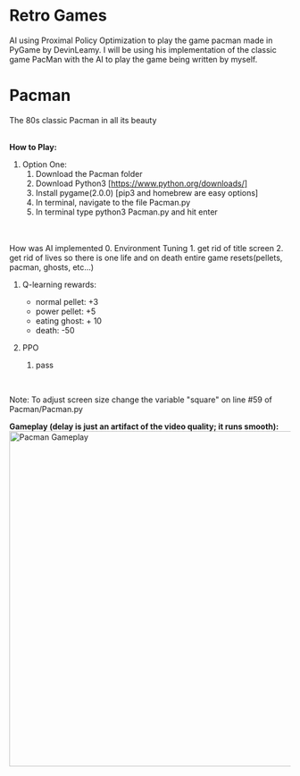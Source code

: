 # Retro Games
AI using Proximal Policy Optimization to play the game pacman made in PyGame by DevinLeamy.
I will be using his implementation of the classic game PacMan with the AI to play the game being written by myself.

# Pacman
The 80s classic Pacman in all its beauty <br/> <br/>
<!-- <img src="Pacman/Media/menu.png" alt="Pacman Menu Screen" width="400"/> -->

**How to Play:**
<br/>
1. Option One:
    1. Download the Pacman folder
    2. Download Python3 [https://www.python.org/downloads/]
    3. Install pygame(2.0.0) [pip3 and homebrew are easy options]
    4. In terminal, navigate to the file Pacman.py
    5. In terminal type python3 Pacman.py and hit enter
<br/>

<br/>
How was AI implemented
0. Environment Tuning
    1. get rid of title screen
    2. get rid of lives so there is one life and on death entire game resets(pellets, pacman, ghosts, etc...)
    

1. Q-learning
    rewards:
    - normal pellet: +3
    - power pellet: +5
    - eating ghost: + 10
    - death: -50

2. PPO
    1. pass
<br/>

Note: To adjust screen size change the variable "square" on line #59 of Pacman/Pacman.py <br/>

**Gameplay (delay is just an artifact of the video quality; it runs smooth):**
<br/>
<img src="Pacman/Media/gameplay.gif" alt="Pacman Gameplay" width="600"/>
